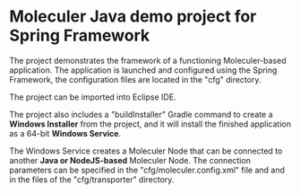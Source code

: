 # Moleculer Java demo project for Spring Framework

The project demonstrates the framework of a functioning Moleculer-based application.
The application is launched and configured using the Spring Framework,
the configuration files are located in the "cfg" directory.

The project can be imported into Eclipse IDE.

The project also includes a "buildInstaller" Gradle command to create a **Windows Installer** from the project,
and it will install the finished application as a 64-bit **Windows Service**.

The Windows Service creates a Moleculer Node that can be connected to another **Java or NodeJS-based** Moleculer Node.
The connection parameters can be specified in the "cfg/moleculer.config.xml" file and and in the files of the "cfg/transporter" directory.